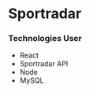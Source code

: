# Sportradar

### Technologies User

- React
- Sportradar API
- Node
- MySQL

<!-- https://www.freecodecamp.org/news/how-to-create-a-react-app-with-a-node-backend-the-complete-guide/ -->
